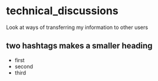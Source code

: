 # technical_discussions
Look at ways of transferring my information to other users

## two hashtags makes a smaller heading

* first
* second
* third
